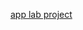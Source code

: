 [app lab project](https://studio.code.org/projects/applab/ow0euVCBCiIrdivTKOdrAZAeFmHrPT1Ipvn_uYpfhFE)
